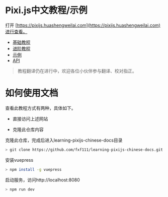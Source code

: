 
# Pixi.js中文教程/示例

打开 [https://pixijs.huashengweilai.com](https://pixijs.huashengweilai.com)进行查看。

- [基础教程](https://pixijs.huashengweilai.com/guide/start/1.introduction.html)
- [进阶教程](https://pixijs.huashengweilai.com/guide/parallax-scroller/part-1.html)
- [示例](https://pixijs.huashengweilai.com/pages/example/container.html)
- [API](http://b.aitrade.ga/pixi.js-cn/)
  



> 教程翻译仍在进行中，欢迎各位小伙伴参与翻译、校对指正。


# 如何使用文档

查看此教程方式有两种，具体如下。

- 直接访问上述网站

- 克隆此仓库内容

克隆此仓库，完成后进入learning-pixijs-chinese-docs目录
``` bash
> git clone https://github.com/fxf111/learning-pixijs-chinese-docs.git
```

安装vuepress
``` bash
> npm install -g vuepress
```

启动服务，访问http://localhost:8080
``` bash
> npm run dev
```
